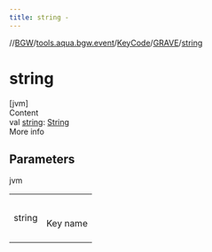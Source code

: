 ```yaml
---
title: string -
---
```

//[BGW](../../../../index.md)/[tools.aqua.bgw.event](../../index.md)/[KeyCode](../index.md)/[GRAVE](index.md)/[string](string.md)



# string  
[jvm]  
Content  
val [string](string.md): [String](https://kotlinlang.org/api/latest/jvm/stdlib/kotlin/-string/index.html)  
More info  


## Parameters  
  
jvm  
  
| | |
|---|---|
| <a name="tools.aqua.bgw.event/KeyCode.GRAVE/string/#/PointingToDeclaration/"></a>string| <a name="tools.aqua.bgw.event/KeyCode.GRAVE/string/#/PointingToDeclaration/"></a><br><br>Key name<br><br>|
  
  



